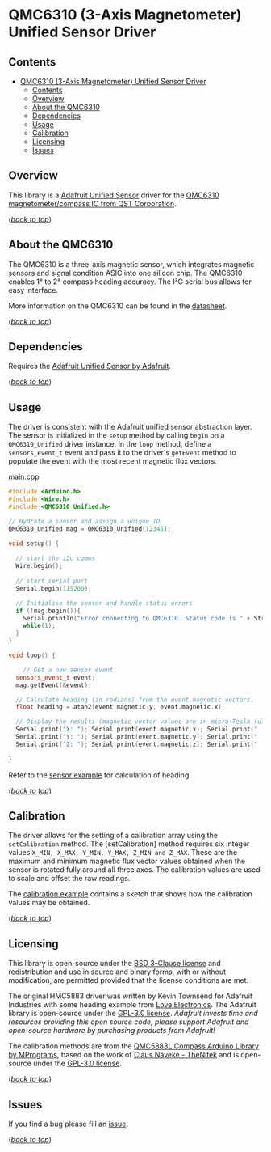 # QMC6310  (3-Axis Magnetometer) Unified Sensor Driver


## Contents
- [QMC6310  (3-Axis Magnetometer) Unified Sensor Driver](#qmc6310--3-axis-magnetometer-unified-sensor-driver)
  - [Contents](#contents)
  - [Overview](#overview)
  - [About the QMC6310](#about-the-qmc6310)
  - [Dependencies](#dependencies)
  - [Usage](#usage)
  - [Calibration](#calibration)
  - [Licensing](#licensing)
  - [Issues](#issues)

## Overview

This library is a [Adafruit Unified Sensor](https://github.com/adafruit/Adafruit_Sensor) driver for the [QMC6310 magnetometer/compass IC from QST Corporation](https://www.qstcorp.com/en_comp_prod/QMC6310). 

(*[back to top](#)*)

## About the QMC6310

The QMC6310 is a three-axis magnetic sensor, which integrates magnetic sensors and signal condition ASIC into one silicon chip.  The QMC6310 enables 1° to 2° compass heading accuracy. The I²C serial bus allows for easy interface.

More information on the QMC6310 can be found in the [datasheet](https://github.com/GM-Consult-IOT/libraries/blob/main/datasheets/QMC6310_magnetometer_qst.pdf).

(*[back to top](#)*)

## Dependencies

Requires the [Adafruit Unified Sensor by Adafruit](https://github.com/adafruit/Adafruit_Sensor).

(*[back to top](#)*)

## Usage

The driver is consistent with the Adafruit unified sensor abstraction layer. The sensor is initialized in the `setup` method by calling `begin` on a `QMC6310_Unified` driver instance. In the `loop` method, define a `sensors_event_t` event and pass it to the driver's `getEvent` method to populate the event with the most recent magnetic flux vectors.

main.cpp
```C++
#include <Arduino.h>
#include <Wire.h> 
#include <QMC6310_Unified.h>

// Hydrate a sensor and assign a unique ID 
QMC6310_Unified mag = QMC6310_Unified(12345);

void setup() {
  
  // start the i2c comms
  Wire.begin(); 
  
  // start serial port
  Serial.begin(115200); 

  // Initialise the sensor and handle status errors
  if (!mag.begin()){
    Serial.println("Error connecting to QMC6310. Status code is " + String(mag.status()));
    while(1);
  }
}

void loop() {

    // Get a new sensor event
  sensors_event_t event; 
  mag.getEvent(&event);

  // Calculate heading (in radians) from the event.magnetic vectors.
  float heading = atan2(event.magnetic.y, event.magnetic.x);

  // Display the results (magnetic vector values are in micro-Tesla (uT)) */
  Serial.print("X: "); Serial.print(event.magnetic.x); Serial.print("  ");
  Serial.print("Y: "); Serial.print(event.magnetic.y); Serial.print("  ");
  Serial.print("Z: "); Serial.print(event.magnetic.z); Serial.print("  ");Serial.println("uT");
  
}

```

Refer to the [sensor example](https://github.com/GM-Consult-IOT/QMC6310_Unified/blob/master/examples/QMC6310_sensor/QMC6310_sensor.ino) for calculation of heading.

(*[back to top](#)*)

## Calibration

The driver allows for the setting of a calibration array using the `setCalibration` method. The [setCalibration] method requires six integer values `X_MIN, X_MAX, Y_MIN, Y_MAX, Z_MIN and Z_MAX`. These are the maximum and minimum magnetic flux vector values obtained when the sensor is rotated fully around all three axes. The calibration values are used to scale and offset the raw readings.

The [calibration example](https://github.com/GM-Consult-IOT/QMC6310_Unified/blob/master/examples/QMC6310_calibration/QMC6310_calibration.ino) contains a sketch that shows how the calibration values may be obtained.

(*[back to top](#)*)

## Licensing

This library is open-source under the [BSD 3-Clause license](https://github.com/GM-Consult-IOT/QMC6310_Unified/blob/master/LICENSE) and redistribution and use in source and binary forms, with or without modification, are permitted provided that the license conditions are met.

The original HMC5883 driver was written by Kevin Townsend for Adafruit Industries with some heading example from [Love Electronics](loveelectronics.co.uk). The Adafruit library is open-source under the [GPL-3.0 license](https://www.gnu.org/licenses/gpl-3.0.en.html). *Adafruit invests time and resources providing this open source code, please support Adafruit and open-source hardware by purchasing products from Adafruit!*

The calibration methods are from the [QMC5883L Compass Arduino Library by MPrograms](https://github.com/mprograms/QMC5883LCompass/), based on the work of [Claus Näveke - TheNitek](https://github.com/TheNitek) and is open-source under the [GPL-3.0 license](https://github.com/mprograms/QMC5883LCompass/blob/master/LICENSE).

(*[back to top](#)*)

## Issues

If you find a bug please fill an [issue](https://github.com/GM-Consult-IOT/QMC6310_Unified/issues).  

(*[back to top](#)*)